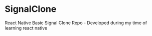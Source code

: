 # SignalClone
React Native Basic Signal Clone Repo - Developed during my time of learning react native
